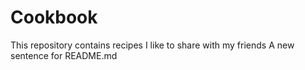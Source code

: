 # Cookbook
This repository contains recipes I like to share with my friends
A new sentence for README.md
